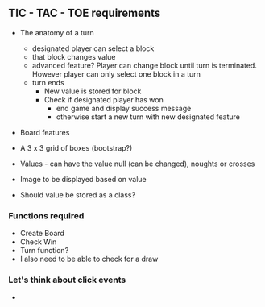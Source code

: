 ## TIC - TAC - TOE requirements

- The anatomy of a turn
  - designated player can select a block
  - that block changes value
  - advanced feature? Player can change block until turn is terminated. However player can only select one block in a turn
  - turn ends
    - New value is stored for block
    - Check if designated player has won
      - end game and display success message
      - otherwise start a new turn with new designated feature


- Board features
 - A 3 x 3 grid of boxes (bootstrap?)
 - Values - can have the value null (can be changed), noughts or crosses
 - Image to be displayed based on value
 - Should value be stored as a class?


 ### Functions required
 - Create Board
 - Check Win
 - Turn function?
 - I also need to be able to check for a draw

### Let's think about click events
-
